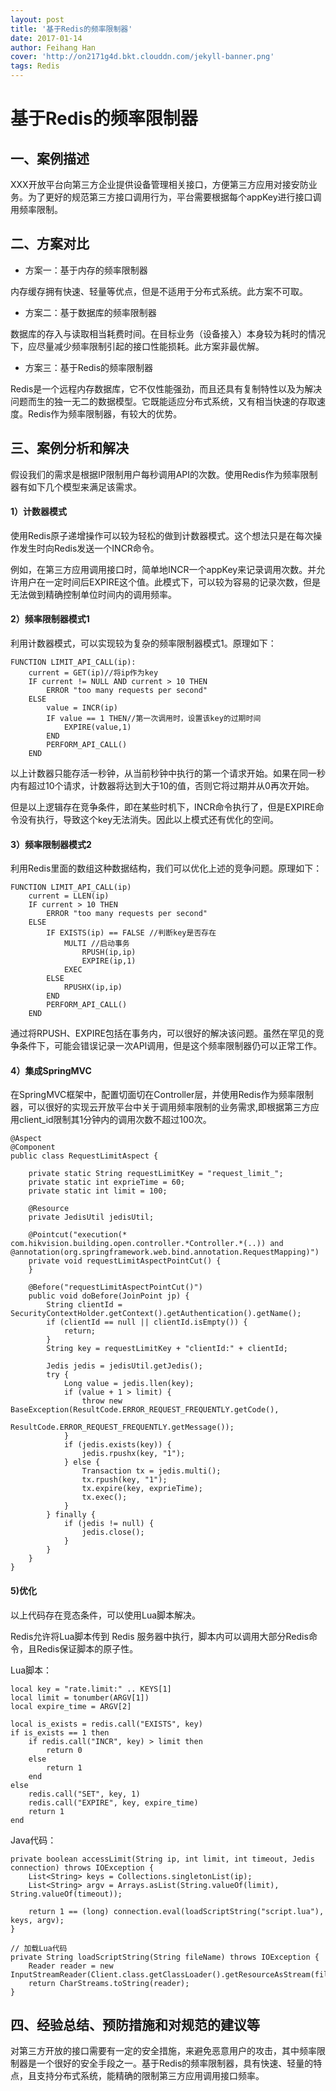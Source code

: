 ```yaml
---
layout: post
title: '基于Redis的频率限制器'
date: 2017-01-14
author: Feihang Han
cover: 'http://on2171g4d.bkt.clouddn.com/jekyll-banner.png'
tags: Redis
---
```


# 基于Redis的频率限制器

## 一、案例描述

XXX开放平台向第三方企业提供设备管理相关接口，方便第三方应用对接安防业务。为了更好的规范第三方接口调用行为，平台需要根据每个appKey进行接口调用频率限制。

## 二、方案对比

* 方案一：基于内存的频率限制器

内存缓存拥有快速、轻量等优点，但是不适用于分布式系统。此方案不可取。

* 方案二：基于数据库的频率限制器

数据库的存入与读取相当耗费时间。在目标业务（设备接入）本身较为耗时的情况下，应尽量减少频率限制引起的接口性能损耗。此方案非最优解。

* 方案三：基于Redis的频率限制器

Redis是一个远程内存数据库，它不仅性能强劲，而且还具有复制特性以及为解决问题而生的独一无二的数据模型。它既能适应分布式系统，又有相当快速的存取速度。Redis作为频率限制器，有较大的优势。

## 三、案例分析和解决

假设我们的需求是根据IP限制用户每秒调用API的次数。使用Redis作为频率限制器有如下几个模型来满足该需求。

#### 1）计数器模式

使用Redis原子递增操作可以较为轻松的做到计数器模式。这个想法只是在每次操作发生时向Redis发送一个INCR命令。

例如，在第三方应用调用接口时，简单地INCR一个appKey来记录调用次数。并允许用户在一定时间后EXPIRE这个值。此模式下，可以较为容易的记录次数，但是无法做到精确控制单位时间内的调用频率。

#### 2）频率限制器模式1

利用计数器模式，可以实现较为复杂的频率限制器模式1。原理如下：

```
FUNCTION LIMIT_API_CALL(ip):
    current = GET(ip)//将ip作为key
    IF current != NULL AND current > 10 THEN
        ERROR "too many requests per second"
    ELSE
        value = INCR(ip)
        IF value == 1 THEN//第一次调用时，设置该key的过期时间
            EXPIRE(value,1) 
        END
        PERFORM_API_CALL()
    END
```

以上计数器只能存活一秒钟，从当前秒钟中执行的第一个请求开始。如果在同一秒内有超过10个请求，计数器将达到大于10的值，否则它将过期并从0再次开始。

但是以上逻辑存在竞争条件，即在某些时机下，INCR命令执行了，但是EXPIRE命令没有执行，导致这个key无法消失。因此以上模式还有优化的空间。

#### 3）频率限制器模式2

利用Redis里面的数组这种数据结构，我们可以优化上述的竞争问题。原理如下：

```
FUNCTION LIMIT_API_CALL(ip)
    current = LLEN(ip)
    IF current > 10 THEN
        ERROR "too many requests per second"
    ELSE
        IF EXISTS(ip) == FALSE //判断key是否存在
            MULTI //启动事务
                RPUSH(ip,ip)
                EXPIRE(ip,1)
            EXEC
        ELSE
            RPUSHX(ip,ip)
        END
        PERFORM_API_CALL()
    END
```

通过将RPUSH、EXPIRE包括在事务内，可以很好的解决该问题。虽然在罕见的竞争条件下，可能会错误记录一次API调用，但是这个频率限制器仍可以正常工作。

#### 4）集成SpringMVC

在SpringMVC框架中，配置切面切在Controller层，并使用Redis作为频率限制器，可以很好的实现云开放平台中关于调用频率限制的业务需求,即根据第三方应用client\_id限制其1分钟内的调用次数不超过100次。

```
@Aspect
@Component
public class RequestLimitAspect {

    private static String requestLimitKey = "request_limit_";
    private static int exprieTime = 60;
    private static int limit = 100;

    @Resource
    private JedisUtil jedisUtil;

    @Pointcut("execution(* com.hikvision.building.open.controller.*Controller.*(..)) and @annotation(org.springframework.web.bind.annotation.RequestMapping)")
    private void requestLimitAspectPointCut() {
    }

    @Before("requestLimitAspectPointCut()")
    public void doBefore(JoinPoint jp) {
        String clientId = SecurityContextHolder.getContext().getAuthentication().getName();
        if (clientId == null || clientId.isEmpty()) {
            return;
        }
        String key = requestLimitKey + "clientId:" + clientId;

        Jedis jedis = jedisUtil.getJedis();
        try {
            Long value = jedis.llen(key);
            if (value + 1 > limit) {
                throw new BaseException(ResultCode.ERROR_REQUEST_FREQUENTLY.getCode(),
                        ResultCode.ERROR_REQUEST_FREQUENTLY.getMessage());
            }
            if (jedis.exists(key)) {
                jedis.rpushx(key, "1");
            } else {
                Transaction tx = jedis.multi();
                tx.rpush(key, "1");
                tx.expire(key, exprieTime);
                tx.exec();
            }
        } finally {
            if (jedis != null) {
                jedis.close();
            }
        }
    }
}
```

#### 5\)优化

以上代码存在竞态条件，可以使用Lua脚本解决。

Redis允许将Lua脚本传到 Redis 服务器中执行，脚本内可以调用大部分Redis命令，且Redis保证脚本的原子性。

Lua脚本：

```
local key = "rate.limit:" .. KEYS[1]
local limit = tonumber(ARGV[1])
local expire_time = ARGV[2]

local is_exists = redis.call("EXISTS", key)
if is_exists == 1 then
    if redis.call("INCR", key) > limit then
        return 0
    else
        return 1
    end
else
    redis.call("SET", key, 1)
    redis.call("EXPIRE", key, expire_time)
    return 1
end
```

Java代码：

```
private boolean accessLimit(String ip, int limit, int timeout, Jedis connection) throws IOException {
    List<String> keys = Collections.singletonList(ip);
    List<String> argv = Arrays.asList(String.valueOf(limit), String.valueOf(timeout));

    return 1 == (long) connection.eval(loadScriptString("script.lua"), keys, argv);
}

// 加载Lua代码
private String loadScriptString(String fileName) throws IOException {
    Reader reader = new InputStreamReader(Client.class.getClassLoader().getResourceAsStream(fileName));
    return CharStreams.toString(reader);
}
```

## 四、经验总结、预防措施和对规范的建议等

对第三方开放的接口需要有一定的安全措施，来避免恶意用户的攻击，其中频率限制器是一个很好的安全手段之一。基于Redis的频率限制器，具有快速、轻量的特点，且支持分布式系统，能精确的限制第三方应用调用接口频率。

